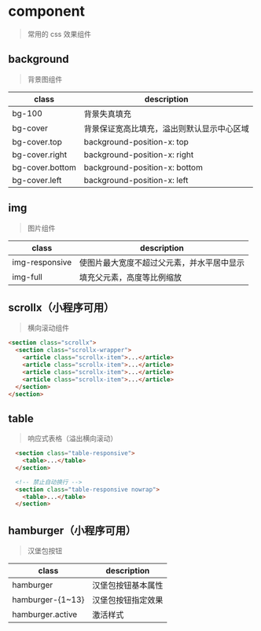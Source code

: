 # component
> 常用的 css 效果组件

## background
> 背景图组件

 class           | description
 --------------- | ----------------------------------------------
 bg-100          | 背景失真填充
 bg-cover        | 背景保证宽高比填充，溢出则默认显示中心区域
 bg-cover.top    | background-position-x: top
 bg-cover.right  | background-position-x: right
 bg-cover.bottom | background-position-x: bottom
 bg-cover.left   | background-position-x: left

## img
> 图片组件

 class           | description
 --------------- | ----------------------------------------------
 img-responsive  | 使图片最大宽度不超过父元素，并水平居中显示
 img-full        | 填充父元素，高度等比例缩放

## scrollx（小程序可用）
> 横向滚动组件

```html
<section class="scrollx">
  <section class="scrollx-wrapper">
    <article class="scrollx-item">...</article>
    <article class="scrollx-item">...</article>
    <article class="scrollx-item">...</article>
    <article class="scrollx-item">...</article>
  </section>
</section>
```

## table
> 响应式表格（溢出横向滚动）

```html
  <section class="table-responsive">
    <table>...</table>
  </section>

  <!-- 禁止自动换行 -->
  <section class="table-responsive nowrap">
    <table>...</table>
  </section>
```

## hamburger（小程序可用）
> 汉堡包按钮

 class            | description
 ---------------- | ----------------------------------------------
 hamburger        | 汉堡包按钮基本属性
 hamburger-{1~13} | 汉堡包按钮指定效果
 hamburger.active | 激活样式